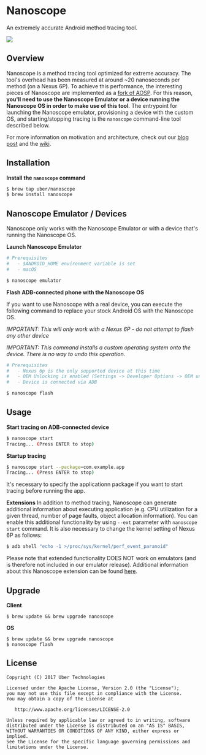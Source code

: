 # Nanoscope

An extremely accurate Android method tracing tool.

![](images/nanoscope.gif?raw=true)

## Overview

Nanoscope is a method tracing tool optimized for extreme accuracy. The tool's overhead has been measured at around ~20 nanoseconds per method (on a Nexus 6P). To achieve this performance, the interesting pieces of Nanoscope are implemented as a [fork of AOSP](https://github.com/uber/nanoscope-art). For this reason, **you'll need to use the Nanoscope Emulator or a device running the Nanoscope OS in order to make use of this tool**. The entrypoint for launching the Nanoscope emulator, provisioning a device with the custom OS, and starting/stopping tracing is the `nanoscope` command-line tool described below.

For more information on motivation and architecture, check out our [blog post](https://eng.uber.com/nanoscope/) and the [wiki](https://github.com/uber/nanoscope/wiki).

## Installation

**Install the `nanoscope` command**

```bash
$ brew tap uber/nanoscope
$ brew install nanoscope
```

## Nanoscope Emulator / Devices

Nanoscope only works with the Nanoscope Emulator or with a device that's running the Nanoscope OS.

**Launch Nanoscope Emulator**

```bash
# Prerequisites
#   - $ANDROID_HOME environment variable is set
#   - macOS

$ nanoscope emulator
```

**Flash ADB-connected phone with the Nanoscope OS**

If you want to use Nanoscope with a real device, you can execute the following command to replace your stock Android OS with the Nanoscope OS.

*IMPORTANT: This will only work with a Nexus 6P - do not attempt to flash any other device*

*IMPORTANT: This command installs a custom operating system onto the device. There is no way to undo this operation.*

```bash
# Prerequisites
#   - Nexus 6p is the only supported device at this time
#   - OEM Unlocking is enabled (Settings -> Developer Options -> OEM unlocking)
#   - Device is connected via ADB

$ nanoscope flash
```

## Usage

**Start tracing on ADB-connected device**
```bash
$ nanoscope start
Tracing... (Press ENTER to stop)
```

**Startup tracing**
```bash
$ nanoscope start --package=com.example.app
Tracing... (Press ENTER to stop)
```
It's necessary to specify the applicationn package if you want to start tracing before running the app.

**Extensions**
In addition to method tracing, Nanoscope can generate additional
information about executing application (e.g. CPU utilization for a
given thread, number of page faults, object allocation
information). You can enable this additional functionality by using
`--ext` parameter with `nanoscope start` command. It is also necessary
to change the kernel setting of Nexus 6P as follows:

```bash
$ adb shell "echo -1 >/proc/sys/kernel/perf_event_paranoid"
```

Please note that extended functionality DOES NOT work on emulators
(and is therefore not included in our emulator release). Additional
information about this Nanoscope extension can be found
[here](https://github.com/uber/nanoscope/wiki/Trace-Extensions).




## Upgrade

**Client**
```
$ brew update && brew upgrade nanoscope
```

**OS**
```
$ brew update && brew upgrade nanoscope
$ nanoscope flash
```

## License

```
Copyright (C) 2017 Uber Technologies

Licensed under the Apache License, Version 2.0 (the "License");
you may not use this file except in compliance with the License.
You may obtain a copy of the License at

   http://www.apache.org/licenses/LICENSE-2.0

Unless required by applicable law or agreed to in writing, software
distributed under the License is distributed on an "AS IS" BASIS,
WITHOUT WARRANTIES OR CONDITIONS OF ANY KIND, either express or implied.
See the License for the specific language governing permissions and
limitations under the License.
```
